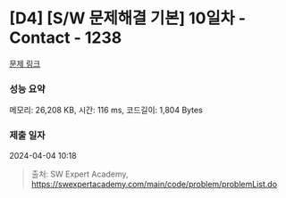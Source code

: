 # [D4] [S/W 문제해결 기본] 10일차 - Contact - 1238 

[문제 링크](https://swexpertacademy.com/main/code/problem/problemDetail.do?contestProbId=AV15B1cKAKwCFAYD) 

### 성능 요약

메모리: 26,208 KB, 시간: 116 ms, 코드길이: 1,804 Bytes

### 제출 일자

2024-04-04 10:18



> 출처: SW Expert Academy, https://swexpertacademy.com/main/code/problem/problemList.do
